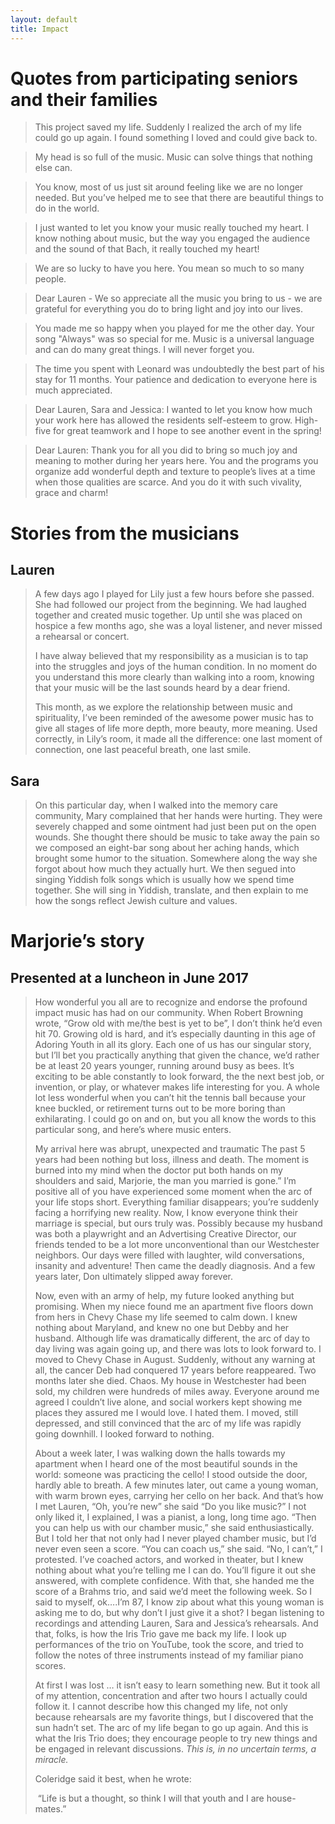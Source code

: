 ```yaml
---
layout: default
title: Impact
---
```


# Quotes from participating seniors and their families

> This project saved my life. Suddenly I realized the arch of my life could go up again. I found something I loved and could give back to.

> My head is so full of the music.  Music can solve things that nothing else can.
>

> You know, most of us just sit around feeling like we are no longer needed. But you’ve helped me to see that there are beautiful things to do in the world.
>

> I just wanted to let you know your music really touched my heart. I know nothing about music, but the way you engaged the audience and the sound of that Bach, it really touched my heart!
>

> We are so lucky to have you here.  You mean so much to so many people.
>

> Dear Lauren - We so appreciate all the music you bring to us - we are grateful for everything you do to bring light and joy into our lives.
>

> You made me so happy when you played for me the other day.  Your song "Always" was so special for me. Music is a universal language and can do many great things. I will never forget you.
>

> The time you spent with Leonard was undoubtedly the best part of his stay for 11 months.  Your patience and dedication to everyone here is much appreciated.
>

> Dear Lauren, Sara and Jessica: I wanted to let you know how much your work here has allowed the residents self-esteem to grow.  High-five for great teamwork and I hope to see another event in the spring!
>

> Dear Lauren: Thank you for all you did to bring so much joy and meaning to mother during her years here.  You and the programs you organize add wonderful depth and texture to people’s lives at a time when those qualities are scarce.  And you do it with such vivality, grace and charm!
>

# Stories from the musicians

## Lauren

> A few days ago I played for Lily just a few hours before she passed. She had followed our project from the beginning.  We had laughed together and created music together. Up until she was placed on hospice a few months ago, she was a loyal listener, and never missed a rehearsal or concert.
>
> I have alway believed that my responsibility as a musician is to tap into the struggles and joys of the human condition.  In no moment do you understand this more clearly than walking into a room, knowing that your music will be the last sounds heard by a dear friend.
>
> This month, as we explore the relationship between music and spirituality, I’ve been reminded of the awesome power music has to give all stages of life more depth, more beauty, more meaning. Used correctly, in Lily’s room, it made all the difference: one last moment of connection, one last peaceful breath, one last smile.

## Sara

> On this particular day, when I walked into the memory care community, Mary complained that her hands were hurting. They were severely chapped and some ointment had just been put on the open wounds.  She thought there should be music to take away the pain so we composed an eight-bar song about her aching hands, which brought some humor to the situation.   Somewhere along the way she forgot about how much they actually hurt.  We then segued into singing Yiddish folk songs which is usually how we spend time together.  She will sing in Yiddish, translate, and then explain to me how the songs reflect Jewish culture and values.
>

# Marjorie’s story

## Presented at a luncheon in June 2017

> How wonderful you all are to recognize and endorse the profound impact music has had on our community.  When Robert Browning wrote, “Grow old with me/the best is yet to be”, I don’t think he’d even hit 70.  Growing old is hard, and it’s especially daunting in this age of Adoring Youth in all its glory.  Each one of us has our singular story, but I’ll bet you practically anything that given the chance, we’d rather be at least 20 years younger, running around busy as bees.  It’s exciting to be able constantly to look forward, the the next best job, or invention, or play, or whatever makes life interesting for you.  A whole lot less wonderful when you can’t hit the tennis ball because your knee buckled, or retirement turns out to be more boring than exhilarating.  I could go on and on, but you all know the words to this particular song, and here’s where music enters.
>
> My arrival here was abrupt, unexpected and traumatic  The past 5 years had been nothing but loss, illness and death.  The moment is burned into my mind when the doctor put both hands on my shoulders and said, Marjorie, the man you married is gone.”  I’m positive all of you have experienced some moment when the arc of your life stops short. Everything familiar disappears; you’re suddenly facing a horrifying new reality. Now, I know everyone think their marriage is special, but ours truly was. Possibly because my husband was both a playwright and an Advertising Creative Director, our friends tended to be a lot more unconventional than our Westchester neighbors. Our days were filled with laughter, wild conversations, insanity and adventure! Then came the deadly diagnosis. And a few years later, Don ultimately slipped away forever.
>
> Now, even with an army of help, my future looked anything but promising. When my niece found me an apartment five floors down from hers in Chevy Chase my life seemed to calm down. I knew nothing about Maryland, and knew no one but Debby and her husband. Although life was dramatically different, the arc of day to day living was again going up, and there was lots to look forward to. I moved to Chevy Chase in August. Suddenly, without any warning at all, the cancer Deb had conquered 17 years before reappeared. Two months later she died. Chaos.  My house in Westchester had been sold, my children were hundreds of miles away. Everyone around me agreed I couldn’t live alone, and social workers kept showing me places they assured me I would love. I hated them. I moved, still depressed, and still convinced that the arc of my life was rapidly going downhill.  I looked forward to nothing.
>
> About a week later, I was walking down the halls towards my apartment when I heard one of the most beautiful sounds in the world: someone was practicing the cello!  I stood outside the door, hardly able to breath.  A few minutes later, out came a young woman, with warm brown eyes, carrying her cello on her back.  And that’s how I met Lauren, “Oh, you’re new” she said “Do you like music?” I not only liked it, I explained, I was a pianist, a long, long time ago.  “Then you can help us with our chamber music,” she said enthusiastically.  But I told her that not only had I never played chamber music, but I’d never even seen a score.  “You can coach us,” she said.  “No, I can’t,” I protested.  I’ve coached actors, and worked in theater, but I knew nothing about what you’re telling me I can do.  You’ll figure it out she answered, with complete confidence.  With that, she handed me the score of a Brahms trio, and said we’d meet the following week.  So I said to myself, ok….I’m 87, I know zip about what this young woman is asking me to do, but why don’t I just give it a shot?  I began listening to recordings and attending Lauren, Sara and Jessica’s rehearsals.  And that, folks, is how the Iris Trio gave me back my life.  I look up performances of the trio on YouTube, took the score, and tried to follow the notes of three instruments instead of my familiar piano scores.
>
> At first I was lost … it isn’t easy to learn something new.  But it took all of my attention, concentration and after two hours I actually could follow it.  I cannot describe how this changed my life, not only because rehearsals are my favorite things, but I discovered that the sun hadn’t set.  The arc of my life began to go up again.  And this is what the Iris Trio does; they encourage people to try new things and be engaged in relevant discussions.  *This is, in no uncertain terms, a miracle.*
>
> Coleridge said it best, when he wrote:
>
> ​	“Life is but a thought, so think I will that youth and I are house-mates.”
